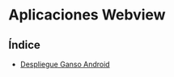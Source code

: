 # Aplicaciones Webview

## Índice
  * [Despliegue Ganso Android](./despliegue/despliegue_ganso_android.md)